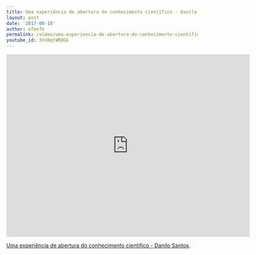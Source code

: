 ```yaml
---
title: Uma experiência de abertura do conhecimento científico - Danilo Santos
layout: post
date: '2017-08-18'
author: efeefe
permalink: /video/uma-experiencia-de-abertura-do-conhecimento-cientifico-danilo-santos/
youtube_id: 3XnNqtWR0Gk
---
```



<div class="ratio ratio-16x9"><iframe allowfullscreen="" class="youtube-field-player" frameborder="0" height="480" id="youtube-field-player" src="https://www.youtube.com/embed/3XnNqtWR0Gk?wmode=opaque" title="Uma experiência de abertura do conhecimento científico - Danilo Santos" width="640"></iframe></div>

[Uma experiência de abertura do conhecimento científico - Danilo Santos](https://www.youtube.com/watch?v=3XnNqtWR0Gk).